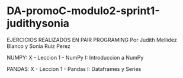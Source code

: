 # DA-promoC-modulo2-sprint1-judithysonia

EJERCICIOS REALIZADOS EN PAIR PROGRAMING
Por Judith Mellidez Blanco y Sonia Ruiz Perez

NUMPY:
X - Leccion 1 - NumPy I: Introduccion a NumPy


PANDAS:
X - Leccion 1 - Pandas I: Dataframes y Series
